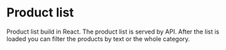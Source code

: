 # Product list

Product list build in React.
The product list is served by API.
After the list is loaded you can filter the products by text or the whole category.
